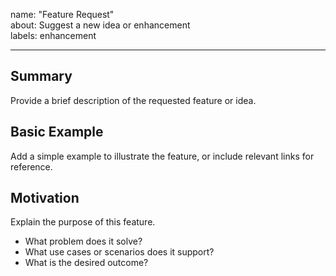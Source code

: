 name: "Feature Request"  
about: Suggest a new idea or enhancement  
labels: enhancement

---

## Summary  

Provide a brief description of the requested feature or idea.


## Basic Example  

Add a simple example to illustrate the feature, or include relevant links for reference.


## Motivation  

Explain the purpose of this feature.  
- What problem does it solve?  
- What use cases or scenarios does it support?  
- What is the desired outcome?  
